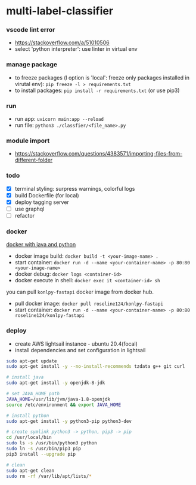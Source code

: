 # multi-label-classifier

### vscode lint error

- https://stackoverflow.com/a/51010506
- select 'python interpreter': use linter in virtual env

### manage package

- to freeze packages (l option is 'local': freeze only packages installed in virutal env): `pip freeze -l > requirements.txt`
- to install packages: `pip install -r requirements.txt` (or use pip3)

### run

- run app: `uvicorn main:app --reload`
- run file: `python3 ./classfier/<file_name>.py`

### module import

- https://stackoverflow.com/questions/4383571/importing-files-from-different-folder

### todo

- [x] terminal styling: surpress warnings, colorful logs
- [x] build Dockerfile (for local)
- [x] deploy tagging server
- [ ] use graphql
- [ ] refactor

### docker

[docker with java and python](https://stackoverflow.com/questions/51121875/how-to-run-docker-with-python-and-java)

- docker image build: `docker build -t <your-image-name> .`
- start container: `docker run -d --name <your-container-name> -p 80:80 <your-image-name>`
- docker debug: `docker logs <container-id>`
- docker execute in shell: `docker exec it <container-id> sh`

you can pull `konlpy-fastapi` docker image from docker hub.

- pull docker image: `docker pull roseline124/konlpy-fastapi`
- start container: `docker run -d --name <your-container-name> -p 80:80 roseline124/konlpy-fastapi`

### deploy

- create AWS lightsail instance - ubuntu 20.4(focal)
- install dependencies and set configuration in lightsail

```sh
sudo apt-get update
sudo apt-get install -y --no-install-recommends tzdata g++ git curl

# install java
sudo apt-get install -y openjdk-8-jdk

# set JAVA_HOME path
JAVA_HOME=/usr/lib/jvm/java-1.8-openjdk
source /etc/environment && export JAVA_HOME

# install python
sudo apt-get install -y python3-pip python3-dev

# create symlink python3 -> python, pip3 -> pip
cd /usr/local/bin
sudo ls -s /usr/bin/python3 python
sudo ln -s /usr/bin/pip3 pip
pip3 install --upgrade pip

# clean
sudo apt-get clean
sudo rm -rf /var/lib/apt/lists/*
```

